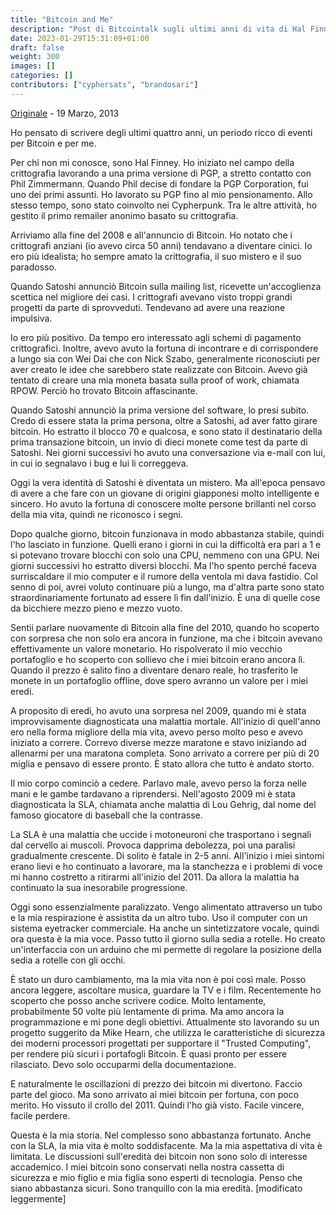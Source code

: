 ```yaml
---
title: "Bitcoin and Me"
description: "Post di Bitcointalk sugli ultimi anni di vita di Hal Finney - 19 Marzo, 2013"
date: 2023-01-29T15:31:09+01:00
draft: false
weight: 300
images: []
categories: []
contributors: ["cyphersats", "brandosari"]
---
```


[Originale](https://bitcointalk.org/index.php?topic=155054.msg1643833#msg1643833) - 19 Marzo, 2013

Ho pensato di scrivere degli ultimi quattro anni, un periodo ricco di eventi per Bitcoin e per me.

Per chi non mi conosce, sono Hal Finney. Ho iniziato nel campo della crittografia lavorando a una prima versione di PGP, a stretto contatto con Phil Zimmermann. Quando Phil decise di fondare la PGP Corporation, fui uno dei primi assunti. Ho lavorato su PGP fino al mio pensionamento. Allo stesso tempo, sono stato coinvolto nei Cypherpunk. Tra le altre attività, ho gestito il primo remailer anonimo basato su crittografia.

Arriviamo alla fine del 2008 e all'annuncio di Bitcoin. Ho notato che i crittografi anziani (io avevo circa 50 anni) tendavano a diventare cinici. Io ero più idealista; ho sempre amato la crittografia, il suo mistero e il suo paradosso.

Quando Satoshi annunciò Bitcoin sulla mailing list, ricevette un'accoglienza scettica nel migliore dei casi. I crittografi avevano visto troppi grandi progetti da parte di sprovveduti. Tendevano ad avere una reazione impulsiva.

Io ero più positivo. Da tempo ero interessato agli schemi di pagamento crittografici. Inoltre, avevo avuto la fortuna di incontrare e di corrispondere a lungo sia con Wei Dai che con Nick Szabo, generalmente riconosciuti per aver creato le idee che sarebbero state realizzate con Bitcoin. Avevo già tentato di creare una mia moneta basata sulla proof of work, chiamata RPOW. Perciò ho trovato Bitcoin affascinante.

Quando Satoshi annunciò la prima versione del software, lo presi subito. Credo di essere stata la prima persona, oltre a Satoshi, ad aver fatto girare bitcoin. Ho estratto il blocco 70 e qualcosa, e sono stato il destinatario della prima transazione bitcoin, un invio di dieci monete come test da parte di Satoshi. Nei giorni successivi ho avuto una conversazione via e-mail con lui, in cui io segnalavo i bug e lui li correggeva.

Oggi la vera identità di Satoshi è diventata un mistero. Ma all'epoca pensavo di avere a che fare con un giovane di origini giapponesi molto intelligente e sincero. Ho avuto la fortuna di conoscere molte persone brillanti nel corso della mia vita, quindi ne riconosco i segni.

Dopo qualche giorno, bitcoin funzionava in modo abbastanza stabile, quindi l'ho lasciato in funzione. Quelli erano i giorni in cui la difficoltà era pari a 1 e si potevano trovare blocchi con solo una CPU, nemmeno con una GPU. Nei giorni successivi ho estratto diversi blocchi. Ma l'ho spento perché faceva surriscaldare il mio computer e il rumore della ventola mi dava fastidio. Col senno di poi, avrei voluto continuare più a lungo, ma d'altra parte sono stato straordinariamente fortunato ad essere lì fin dall'inizio. È una di quelle cose da bicchiere mezzo pieno e mezzo vuoto.

Sentii parlare nuovamente di Bitcoin alla fine del 2010, quando ho scoperto con sorpresa che non solo era ancora in funzione, ma che i bitcoin avevano effettivamente un valore monetario. Ho rispolverato il mio vecchio portafoglio e ho scoperto con sollievo che i miei bitcoin erano ancora lì. Quando il prezzo è salito fino a diventare denaro reale, ho trasferito le monete in un portafoglio offline, dove spero avranno un valore per i miei eredi.

A proposito di eredi, ho avuto una sorpresa nel 2009, quando mi è stata improvvisamente diagnosticata una malattia mortale. All'inizio di quell'anno ero nella forma migliore della mia vita, avevo perso molto peso e avevo iniziato a correre. Correvo diverse mezze maratone e stavo iniziando ad allenarmi per una maratona completa. Sono arrivato a correre per più di 20 miglia e pensavo di essere pronto. È stato allora che tutto è andato storto.

Il mio corpo cominciò a cedere. Parlavo male, avevo perso la forza nelle mani e le gambe tardavano a riprendersi. Nell'agosto 2009 mi è stata diagnosticata la SLA, chiamata anche malattia di Lou Gehrig, dal nome del famoso giocatore di baseball che la contrasse.

La SLA è una malattia che uccide i motoneuroni che trasportano i segnali dal cervello ai muscoli. Provoca dapprima debolezza, poi una paralisi gradualmente crescente. Di solito è fatale in 2-5 anni. All'inizio i miei sintomi erano lievi e ho continuato a lavorare, ma la stanchezza e i problemi di voce mi hanno costretto a ritirarmi all'inizio del 2011. Da allora la malattia ha continuato la sua inesorabile progressione.

Oggi sono essenzialmente paralizzato. Vengo alimentato attraverso un tubo e la mia respirazione è assistita da un altro tubo. Uso il computer con un sistema eyetracker commerciale. Ha anche un sintetizzatore vocale, quindi ora questa è la mia voce. Passo tutto il giorno sulla sedia a rotelle. Ho creato un'interfaccia con un arduino che mi permette di regolare la posizione della sedia a rotelle con gli occhi.

È stato un duro cambiamento, ma la mia vita non è poi così male. Posso ancora leggere, ascoltare musica, guardare la TV e i film. Recentemente ho scoperto che posso anche scrivere codice. Molto lentamente, probabilmente 50 volte più lentamente di prima. Ma amo ancora la programmazione e mi pone degli obiettivi. Attualmente sto lavorando su un progetto suggerito da Mike Hearn, che utilizza le caratteristiche di sicurezza dei moderni processori progettati per supportare il "Trusted Computing", per rendere più sicuri i portafogli Bitcoin. È quasi pronto per essere rilasciato. Devo solo occuparmi della documentazione.

E naturalmente le oscillazioni di prezzo dei bitcoin mi divertono. Faccio parte del gioco. Ma sono arrivato ai miei bitcoin per fortuna, con poco merito. Ho vissuto il crollo del 2011. Quindi l'ho già visto. Facile vincere, facile perdere.

Questa è la mia storia. Nel complesso sono abbastanza fortunato. Anche con la SLA, la mia vita è molto soddisfacente. Ma la mia aspettativa di vita è limitata. Le discussioni sull'eredità dei bitcoin non sono solo di interesse accademico. I miei bitcoin sono conservati nella nostra cassetta di sicurezza e mio figlio e mia figlia sono esperti di tecnologia. Penso che siano abbastanza sicuri. Sono tranquillo con la mia eredità.
[modificato leggermente]

